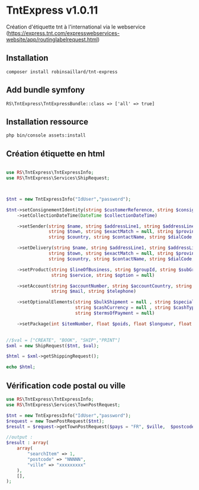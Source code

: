 # TntExpress v1.0.11
Création d'étiquette tnt à l'international via le webservice (https://express.tnt.com/expresswebservices-website/app/routinglabelrequest.html)

## Installation

`composer install robinsaillard/tnt-express`

## Add bundle symfony

`RS\TntExpress\TntExpressBundle::class => ['all' => true]`

## Installation ressource

`php bin/console assets:install`

## Création étiquette en html

```php

use RS\TntExpress\TntExpressInfo;
use RS\TntExpress\Services\ShipRequest;



$tnt = new TntExpressInfo("IdUser","password"); 

$tnt->setConsignementIdentity(string $customerReference, string $consignmentNumber = null)
    ->setCollectionDateTime(DateTime $collectionDateTime)

    ->setSender(string $name, string $addressLine1, string $addressLine2 = null, string $addressLine3 = null, 
                string $town, string $exactMatch = null, string $province = null, string $postcode = null , 
                string $country, string $contactName, string $dialCode, string $telephone, string $mail) 

    ->setDelivery(string $name, string $addressLine1, string $addressLine2 = null, string $addressLine3 = null, 
                string $town, string $exactMatch = null, string $province = null, string $postcode = null , 
                string $country, string $contactName, string $dialCode, string $telephone, string $mail)

    ->setProduct(string $lineOfBusiness, string $groupId, string $subGroupId, string $type , string $id, 
                 string $service, string $option = null)

    ->setAccount(string $accountNumber, string $accountCountry, string $contactName, string $dialCode, 
                 string $mail, string $telephone)

    ->setOptionalElements(string $bulkShipment = null , string $specialInstructions = null , string $cashAmount = null, 
                          string $cashCurrency = null , string $cashType = null , string $customControlled= null, 
                          string $termsOfPayment = null)

    ->setPackage(int $itemNumber, float $poids, float $longueur, float $largeur, float $hauteur, string $description); 

                
//$val = ["CREATE", "BOOK", "SHIP","PRINT"]
$xml = new ShipRequest($tnt, $val);

$html = $xml->getShippingRequest();

echo $html; 
```

## Vérification code postal ou ville

```php
use RS\TntExpress\TntExpressInfo;
use RS\TntExpress\Services\TownPostRequest;

$tnt = new TntExpressInfo("IdUser","password"); 
$request = new TownPostRequest($tnt); 
$result = $request->getTownPostRequest($pays = "FR", $ville,  $postcode); 

//output : 
$result : array(
    array(
        "searchItem" => 1,
        "postcode" => "NNNNN",
        "ville" => "xxxxxxxxx"
    ), 
    [],
);

```
